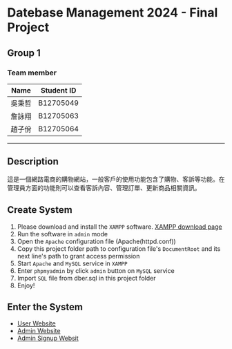 # Datebase Management 2024 - Final Project
## Group 1
### Team member
| Name | Student ID |
| :--: | :--: |
| 吳秉哲 | B12705049 |
| 詹詠翔 | B12705063 |
| 趙子佾 | B12705064 |

---

## Description
這是一個網路電商的購物網站，一般客戶的使用功能包含了購物、客訴等功能。在管理員方面的功能則可以查看客訴內容、管理訂單、更新商品相關資訊。
## Create System
1. Please download and install the `XAMPP` software.
[XAMPP download page](https://www.apachefriends.org/download.html)
2. Run the software in `admin` mode
3. Open the `Apache` configuration file (Apache(httpd.conf))
4. Copy this project folder path to configuration file's `DocumentRoot` and its next line's path to grant access permission
5. Start `Apache` and `MySQL`  service in `XAMPP`
6. Enter `phpmyadmin` by click `admin` button on `MySQL` service
7. Import `SQL` file from dber.sql in this project folder
8. Enjoy!
## Enter the System
- [User Website](http://localhost/frontend/customer)
- [Admin Website](http://localhost/frontend/employee)
- [Admin Signup Websit](http://localhost/frontend/employee/signup.html)